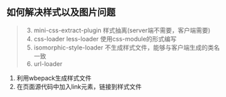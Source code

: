 ## 如何解决样式以及图片问题

> 3. mini-css-extract-plugin  样式抽离(server端不需要，客户端需要)
> 4. css-loader less-loader 使用css-module的形式编写
> 5. isomorphic-style-loader 不生成样式文件，能够与客户端生成的类名一致
> 6. url-loader 


1. 利用wbepack生成样式文件
2. 在页面源代码中加入link元素，链接到样式文件

